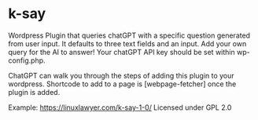 # k-say
Wordpress Plugin that queries chatGPT with a specific question generated from user input. It defaults to three text fields and an input. Add your own query for the AI to answer!
Your chatGPT API key should be set within wp-config.php. 

ChatGPT can walk you through the steps of adding this plugin to your wordpress.
Shortcode to add to a page is [webpage-fetcher] once the plugin is added.

Example: https://linuxlawyer.com/k-say-1-0/
Licensed under GPL 2.0

